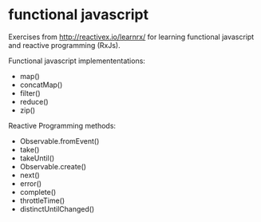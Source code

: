 # functional javascript
Exercises from http://reactivex.io/learnrx/
for learning functional javascript and reactive programming (RxJs).

Functional javascript implemententations:
- map()
- concatMap()
- filter()
- reduce()
- zip()

Reactive Programming methods:
- Observable.fromEvent()
- take()
- takeUntil()
- Observable.create()
- next()
- error()
- complete()
- throttleTime()
- distinctUntilChanged()